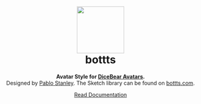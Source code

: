 <h1 align="center"><img src="https://dicebear.com/api/bottts/1.svg" width="124" /> <br />bottts</h1>
<p align="center">
  <strong>Avatar Style for <a href="https://dicebear.com/">DiceBear Avatars</a>.</strong><br />
  Designed by <a href="https://www.pablostanley.com/">Pablo Stanley</a>. The Sketch library can be found on
<a href="https://bottts.com/">bottts.com</a>.
</p>

<p align="center">
  <a href="https://dicebear.com/styles/bottts">
    Read Documentation
  </a>
</p>
